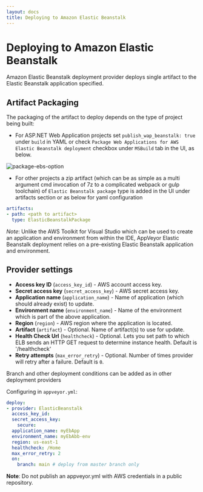 ```yaml
---
layout: docs
title: Deploying to Amazon Elastic Beanstalk
---
```


# Deploying to Amazon Elastic Beanstalk

Amazon Elastic Beanstalk deployment provider deploys single artifact to the Elastic Beanstalk application specified.

## Artifact Packaging

The packaging of the artifact to deploy depends on the type of project being built:

* For ASP.NET Web Application projects set `publish_wap_beanstalk: true` under `build` in YAML or check `Package Web Applications for AWS Elastic Beanstalk deployment` checkbox under `MSBuild` tab in the UI, as below.

![package-ebs-option](/assets/img/docs/deployment/amazon-ebs/package-ebs-option.png)

* For other projects a zip artifact (which can be as simple as a multi argument cmd invocation of 7z to a complicated webpack or gulp toolchain) of `Elastic Beanstalk package` type is added in the UI under artifacts section or as below for yaml configuration

```yaml
artifacts:
- path: <path to artifact>
  type: ElasticBeanstalkPackage
```

*Note*: Unlike the AWS Toolkit for Visual Studio which can be used to create an application and environment from within the IDE, AppVeyor Elastic Beanstalk deployment relies on a pre-existing Elastic Beanstalk application and environment.

## Provider settings

* **Access key ID** (`access_key_id`) - AWS account access key.
* **Secret access key** (`secret_access_key`) - AWS secret access key.
* **Application name** (`application_name`) - Name of application (which should already exist) to update.
* **Environment name** (`environment_name`) - Name of the environment which is part of the above application.
* **Region** (`region`) - AWS region where the application is located.
* **Artifact** (`artifact`) - Optional. Name of artifact(s) to use for update.
* **Health Check Url** (`healthcheck`) - Optional. Lets you set path to which ELB sends an HTTP GET request to determine instance health. Default is '/healthcheck'
* **Retry attempts** (`max_error_retry`) - Optional. Number of times provider will retry after a failure. Default is `0`.

Branch and other deployment conditions can be added as in other deployment providers

Configuring in `appveyor.yml`:

```yaml
deploy:
- provider: ElasticBeanstalk
  access_key_id:
  secret_access_key:
    secure:
  application_name: myEbApp
  environment_name: myEbAbb-env
  region: us-east-1
  healthcheck: /Home
  max_error_retry: 2
  on:
    branch: main # deploy from master branch only
```

**Note**: Do not publish an appveyor.yml with AWS credentials in a public repository.
